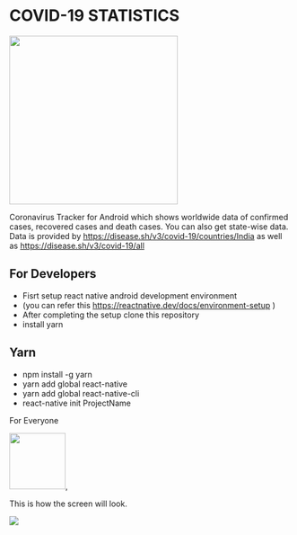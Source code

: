 # COVID-19 STATISTICS 

<img src="https://user-images.githubusercontent.com/78255828/163549939-2040ada5-5fdc-4b87-852f-6418999a32ee.png" width="300" height="300">

Coronavirus Tracker for Android which shows worldwide data of confirmed cases, recovered cases and death cases. You can also get state-wise data.
Data is provided by https://disease.sh/v3/covid-19/countries/India as well as https://disease.sh/v3/covid-19/all 

## For Developers 

- Fisrt setup react native android development environment
- (you can refer this https://reactnative.dev/docs/environment-setup )
- After completing the setup clone this repository
- install yarn

## Yarn

- npm install -g yarn
- yarn add global react-native
- yarn add global react-native-cli
- react-native init ProjectName


For Everyone


<a href="https://drive.google.com/file/d/1khN22_aNLluo3pSdv2-X-gpxIL5XBCx8/view?usp=sharing"><img src="https://user-images.githubusercontent.com/78255828/163552874-1219e91f-b056-4fe1-9c7a-956b03edb8ab.png" width="100" height="100">,</a>

This is how the screen will look.

<img src="https://user-images.githubusercontent.com/78255828/163552530-720214e2-c3f5-4ceb-8852-8965528c2deb.png">
